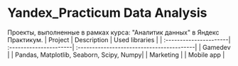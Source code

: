 # Yandex_Practicum Data Analysis
Проекты, выполненные в рамках курса: "Аналитик данных" в Яндекс Практикум.
| Project                | Description            | Used libraries                            |
| :----------------------| :----------------------| :-----------------------------------------|
| Gamedev                |                        |  Pandas, Matplotlib, Seaborn, Scipy, Numpy|
| Marketing              |
| Mobile app             |